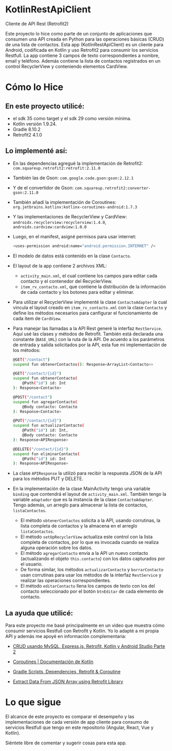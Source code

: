 # KotlinRestApiClient
Cliente de API Rest (Retrofit2)

Este proyecto lo hice como parte de un conjunto de aplicaciones que consumen una API creada en Python para las operaciones básicas (CRUD) de una lista de contactos.
Esta app (KotlinRestApiClient) es un cliente para Android, codificada en Kotlin y uso Retrofit2 para consumir los servicios Restfull.
La app contiene 3 campos de texto correspondientes a nombre, email y teléfono. Además contiene la lista de contactos registrados en un control
RecyclerView y conteniendo elementos CardView.

# Cómo lo Hice

## En este proyecto utilicé:
  - el sdk 35 como target y el sdk 29 como versión mínima.
  - Kotlin versión 1.9.24.
  - Gradle 8.10.2
  - Retrofit2 4.1.0

## Lo implementé así:
  - En las dependencias agregué la implementación de Retrofit2: `com.squareup.retrofit2:retrofit:2.11.0`
  - También las de Gson: `com.google.code.gson:gson:2.12.1`
  - Y de el convertidor de Gson: `com.squareup.retrofit2:converter-gson:2.11.0`
  - También añadí la implementación de Coroutines: `org.jetbrains.kotlinx:kotlinx-coroutines-android:1.7.3`
  - Y las implementaciones de RecyclerView y CardView: `androidx.recyclerview:recyclerview:1.4.0`, `androidx.cardview:cardview:1.0.0`
  - Luego, en el manifest, asigné permisos para usar internet:
  
    ```sh
    <uses-permission android:name="android.permission.INTERNET" />
    ```

  - El modelo de datos está contenido en la clase `Contacto`.
  
  - El layout de la app contiene 2 archivos XML:
    * `activity_main.xml`, el cual contiene los campos para editar cada contacto y el contenedor del RecyclerView.
    * `item_rv_contacto.xml`, que contiene la distribución de la información de cada contacto y los botones para editar y eliminar.
  - Para utilizar el RecyclerView implementé la clase `ContactoAdapter` la cual vincula el layout creado en `item_rv_contacto.xml` con la clase `Contacto` y define los métodos necesarios para canfigurar el funcionamiento de cada item de `CardView`.

  - Para manejar las llamadas a la API Rest generé la interfaz `RestService`. Aquí usé las clases y métodos de Retrofit. También está declarada una constante (`BASE_URL`) con la ruta de la API. De acuerdo a los parámetros de entrada y salida solicitados por la API, esta fue mi implementación de los métodos:
    
    ```sh
    @GET("/contact")
    suspend fun obtenerContactos(): Response<ArrayList<Contacto>>

    @GET("/contact/{id}")
    suspend fun obtenerContacto(
        @Path("id") id: Int
    ): Response<Contacto>

    @POST("/contact")
    suspend fun agregarContacto(
        @Body contacto: Contacto
    ): Response<Contacto>

    @PUT("/contact/{id}")
    suspend fun actualizarContacto(
        @Path("id") id: Int,
        @Body contacto: Contacto
    ): Response<APIResponse>

    @DELETE("/contact/{id}")
    suspend fun eliminarContacto(
        @Path("id") id: Int
    ): Response<APIResponse>
    ```
  - La clase `APIResponse` la utilizó para recibir la respuesta JSON de la API para los métodos PUT y DELETE.
  
  - En la implementación de la clase MainActivity tengo una variable `binding` que contendrá el layout de `activity_main.xml`. También tengo la variable `adaptador` que es la instancia de la clase `ContactoAdapter`. Tengo además, un arreglo para almacenar la lista de contactos, `listaContactos`. 

    * El método `obtenerContactos` solicita a la API, usando corrutinas, la lista completa de contactos y la almacena en el arreglo `listaContactos`.
    * El método `setUpRecyclerView` actualiza este control con la lista completa de contactos, por lo que es invocada cuando se realiza alguna operación sobre los datos.
    * El método `agregarContacto` envía a la API un nuevo contacto (actualizando el objeto `this.contacto`) con los datos capturados por el usuario.
    * De forma similar, los métodos `actualizarContacto` y `borrarContacto` usan corrutinas para usar los métodos de la interfaz `RestService` y realizar las operaciones correspondientes.
    * El método `editarContacto` llena los campos de texto con los del contacto seleccionado por el botón `btnEditar` de cada elemento de contacto.
    
## La ayuda que utilicé:
Para este proyecto me basé principalmente en un video que muestra cómo consumir servicios Restfull con Retrofit y Kotlin. Yo lo adapté a mi propia API y además me apoyé en información complementaria:

  * [CRUD usando MySQL, Express.js, Retrofit, Kotlin y Android Studio Parte 2](https://www.youtube.com/watch?v=lUN0Ge6atz4)
  
  * [Coroutines | Documentación de Kotlin](https://kotlinlang.org/docs/coroutines-overview.html#documentation)

  * [Gradle Scripts, Dependencies, Retrofit & Coroutine](https://medium.com/@sruthicsankar/gradle-scripts-dependencies-retrofit-coroutine-in-android-development-7221d0af234a)
  * [Extract Data From JSON Array using Retrofit Library](https://www.geeksforgeeks.org/android-extract-data-from-json-array-using-retrofit-library-with-kotlin/)

# Lo que sigue
El alcance de este proyecto es comparar el desempeño y las implementaciones de cada versión de app cliente para consumo de servicios Restfull que tengo en este repositorio (Angular, React, Vue y Kotlin).

Siéntete libre de comentar y sugerir cosas para esta app.
